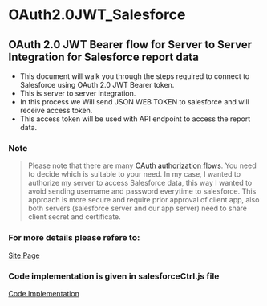 # OAuth2.0JWT_Salesforce

## OAuth 2.0 JWT Bearer flow for Server to Server Integration for Salesforce report data

- This document will walk you through the steps required to connect to Salesforce using OAuth 2.0 JWT Bearer token.
- This is server to server integration.
- In this process we Will send JSON WEB TOKEN to salesforce and will receive access token.
- This access token will be used with API endpoint to access the report data.

### Note

> Please note that there are many [OAuth authorization flows](https://help.salesforce.com/articleView?id=remoteaccess_oauth_flows.htm&type=5). 
> You need to decide which is suitable to your need. In my case, I wanted to authorize my server to access Salesforce data, this way I wanted to 
> avoid sending username and password everytime to salesforce. This approach is more secure and require prior approval of client app, 
> also both servers (salesforce server and our app server) need to share client secret and certificate. 

### For more details please refere to:
[Site Page](https://tushar1up1.github.io/OAuth2.0JWT_Salesforce/)

### Code implementation is given in salesforceCtrl.js file
[Code Implementation](https://github.com/tushar1up1/OAuth2.0JWT_Salesforce)
